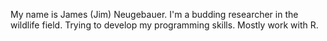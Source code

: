 My name is James (Jim) Neugebauer. I'm a budding researcher in the wildlife field. Trying to develop my programming skills. Mostly work with R.

<!---
jim-neugebauer/jim-neugebauer is a ✨ special ✨ repository because its `README.md` (this file) appears on your GitHub profile.
You can click the Preview link to take a look at your changes.
--->
